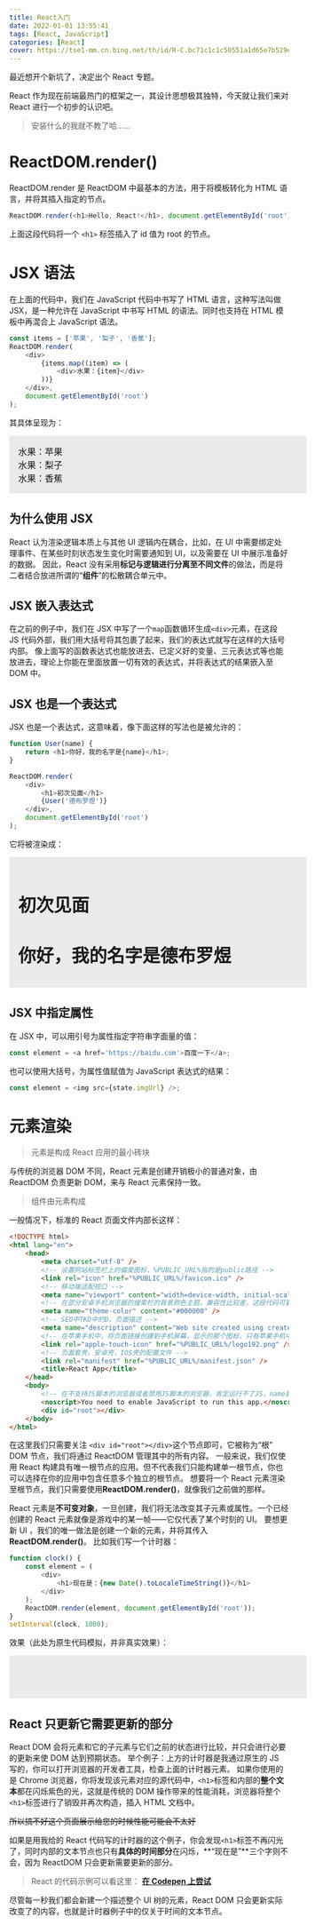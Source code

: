 ```yaml
---
title: React入门
date: 2022-01-01 13:55:41
tags: [React, JavaScript]
categories: [React]
cover: https://tse1-mm.cn.bing.net/th/id/R-C.bc71c1c1c50551a1d65e7b529ea29d08?rik=EU42gCFH4J%2bBZA&riu=http%3a%2f%2fwww.goodworklabs.com%2fwp-content%2fuploads%2f2016%2f10%2freactjs.png&ehk=qvQ5EVoUnJZ7k5L347zsU3f87YTckr1iQBzKdwXJd0w%3d&risl=&pid=ImgRaw&r=0
---
```


最近想开个新坑了，决定出个 React 专题。

<!-- more -->

React 作为现在前端最热门的框架之一，其设计思想极其独特，今天就让我们来对 React 进行一个初步的认识吧。

> 安装什么的我就不教了哈……

<!-- toc -->

# ReactDOM.render()

ReactDOM.render 是 ReactDOM 中最基本的方法，用于将模板转化为 HTML 语言，并将其插入指定的节点。

```js
ReactDOM.render(<h1>Hello, React!</h1>, document.getElementById('root'));
```

上面这段代码将一个 `<h1>` 标签插入了 id 值为 root 的节点。

# JSX 语法

在上面的代码中，我们在 JavaScript 代码中书写了 HTML 语言，这种写法叫做 JSX，是一种允许在 JavaScript 中书写 HTML 的语法。同时也支持在 HTML 模板中再混合上 JavaScript 语法。

```js
const items = ['苹果', '梨子', '香蕉'];
ReactDOM.render(
	<div>
		{items.map((item) => (
			<div>水果：{item}</div>
		))}
	</div>,
	document.getElementById('root')
);
```

其具体呈现为：

<div style="width: 100%; background-color: #eaeaea; padding: 1rem; font-size: 1rem;">
    <div>
        <div>水果：苹果</div>
        <div>水果：梨子</div>
        <div>水果：香蕉</div>
    </div>
</div>

## 为什么使用 JSX

React 认为渲染逻辑本质上与其他 UI 逻辑内在耦合，比如，在 UI 中需要绑定处理事件、在某些时刻状态发生变化时需要通知到 UI，以及需要在 UI 中展示准备好的数据。
因此，React 没有采用**标记与逻辑进行分离至不同文件**的做法，而是将二者结合放进所谓的“**组件**”的松散耦合单元中。

## JSX 嵌入表达式

在之前的例子中，我们在 JSX 中写了一个`map`函数循环生成`<div>`元素，在这段 JS 代码外部，我们用大括号将其包裹了起来，我们的表达式就写在这样的大括号内部。
像上面写的函数表达式也能放进去、已定义好的变量、三元表达式等也能放进去，理论上你能在里面放置一切有效的表达式，并将表达式的结果嵌入至 DOM 中。

## JSX 也是一个表达式

JSX 也是一个表达式，这意味着，像下面这样的写法也是被允许的：

```js
function User(name) {
	return <h1>你好，我的名字是{name}</h1>;
}

ReactDOM.render(
	<div>
		<h1>初次见面</h1>
		{User('德布罗煜')}
	</div>,
	document.getElementById('root')
);
```

它将被渲染成：

<div style="width: 100%; background-color: #eaeaea; padding: 1rem; font-size: 1rem;">
    <div>
        <h1>初次见面</h1>
        <h1>你好，我的名字是德布罗煜</h1>
    </div>
</div>

## JSX 中指定属性

在 JSX 中，可以用引号为属性指定字符串字面量的值：

```js
const element = <a href='https://baidu.com'>百度一下</a>;
```

也可以使用大括号，为属性值赋值为 JavaScript 表达式的结果：

```js
const element = <img src={state.imgUrl} />;
```

# 元素渲染

> 元素是构成 React 应用的最小砖块

与传统的浏览器 DOM 不同，React 元素是创建开销极小的普通对象，由 ReactDOM 负责更新 DOM，来与 React 元素保持一致。

> 组件由元素构成

一般情况下，标准的 React 页面文件内部长这样：

```html
<!DOCTYPE html>
<html lang="en">
	<head>
		<meta charset="utf-8" />
		<!-- 设置网站标签栏上的偏爱图标，%PUBLIC_URL%指的是public路径 -->
		<link rel="icon" href="%PUBLIC_URL%/favicon.ico" />
		<!-- 移动端适配视口 -->
		<meta name="viewport" content="width=device-width, initial-scale=1" />
		<!-- 在部分安卓手机浏览器的搜索栏的背景颜色主题，兼容性比较差，这段代码可要可不要 -->
		<meta name="theme-color" content="#000000" />
		<!-- SEO中TKD中的D，页面描述 -->
		<meta name="description" content="Web site created using create-react-app" />
		<!-- 在苹果手机中，将页面链接创建到手机屏幕，显示的那个图标，只有苹果手机中有 -->
		<link rel="apple-touch-icon" href="%PUBLIC_URL%/logo192.png" />
		<!-- 页面套壳，安卓壳，IOS壳的配置文件 -->
		<link rel="manifest" href="%PUBLIC_URL%/manifest.json" />
		<title>React App</title>
	</head>
	<body>
		<!-- 在不支持JS脚本的浏览器或者禁用JS脚本的浏览器，肯定运行不了JS，name就运行这个标签里面的内容 -->
		<noscript>You need to enable JavaScript to run this app.</noscript>
		<div id="root"></div>
	</body>
</html>
```

在这里我们只需要关注 `<div id="root"></div>`这个节点即可，它被称为“根” DOM 节点，我们将通过 ReactDOM 管理其中的所有内容。
一般来说，我们仅使用 React 构建具有唯一根节点的应用。但不代表我们只能构建单一根节点，你也可以选择在你的应用中包含任意多个独立的根节点。
想要将一个 React 元素渲染至根节点，我们只需要使用**ReactDOM.render()**，就像我们之前做的那样。

React 元素是**不可变对象**，一旦创建，我们将无法改变其子元素或属性。一个已经创建的 React 元素就像是游戏中的某一帧——它仅代表了某个时刻的 UI。
要想更新 UI ，我们的唯一做法是创建一个新的元素，并将其传入**ReactDOM.render()**。
比如我们写一个计时器：

```js
function clock() {
	const element = (
		<div>
			<h1>现在是：{new Date().toLocaleTimeString()}</h1>
		</div>
	);
	ReactDOM.render(element, document.getElementById('root'));
}
setInterval(clock, 1000);
```

效果（此处为原生代码模拟，并非真实效果）：

<div style="width: 100%; background-color: #eaeaea; padding: 1rem; font-size: 1rem;">
	<h1 class="example clock"></h1>
</div>

<script type="text/javascript">
    const dom = document.querySelector('.example.clock')
    setInterval(()=>{
        dom.innerText = `现在是：${new Date().toLocaleTimeString()}`
    }, 1000);
</script>

## React 只更新它需要更新的部分

React DOM 会将元素和它的子元素与它们之前的状态进行比较，并只会进行必要的更新来使 DOM 达到预期状态。
举个例子：上方的计时器是我通过原生的 JS 写的，你可以打开浏览器的开发者工具，检查上面的计时器元素。
如果你使用的是 Chrome 浏览器，你将发现该元素对应的源代码中，`<h1>`标签和内部的**整个文本**都在闪烁紫色的光，这就是传统的 DOM 操作带来的性能消耗，浏览器将整个`<h1>`标签进行了销毁并再次构造，插入 HTML 文档中。

<del>所以搞不好这个页面展示给您的时候性能可能会不太好</del>

如果是用我给的 React 代码写的计时器的这个例子，你会发现`<h1>`标签不再闪光了，同时内部的文本节点也只有**具体的时间部分**在闪烁，**“现在是”**三个字则不会，因为 ReactDOM 只会更新需要更新的部分。

> React 的代码示例可以看这里：
> <a href="https://codepen.io/ch1ny/pen/RwxxrON?editors=0010" class="CodePenLink"><b>在 Codepen 上尝试</b></a>

尽管每一秒我们都会新建一个描述整个 UI 树的元素，React DOM 只会更新实际改变了的内容，也就是计时器例子中的仅关于时间的文本节点。
